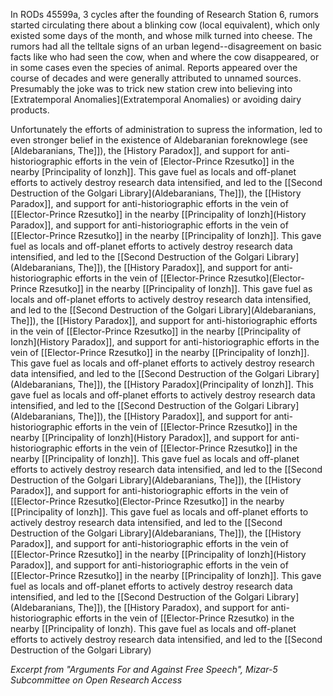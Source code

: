In RODs 45599a, 3 cycles after the founding of Research Station 6, rumors started circulating there about a blinking cow (local equivalent), which only existed some days of the month, and whose milk turned into cheese. The rumors had all the telltale signs of an urban legend--disagreement on basic facts like who had seen the cow, when and where the cow disappeared, or in some cases even the species of animal. Reports appeared over the course of decades and were generally attributed to unnamed sources. Presumably the joke was to trick new station crew into believing into [Extratemporal Anomalies](Extratemporal Anomalies) or avoiding dairy products.

Unfortunately the efforts of administration to supress the information, led to even stronger belief in the existence of Aldebaranian foreknowlege (see [Aldebaranians, The]]), the [History Paradox]], and support for anti-historiographic efforts in the vein of [Elector-Prince Rzesutko]] in the nearby [Principality of Ionzh]]. This gave fuel as locals and off-planet efforts to actively destroy research data intensified, and led to the [[Second Destruction of the Golgari Library](Aldebaranians, The]]), the [[History Paradox]], and support for anti-historiographic efforts in the vein of [[Elector-Prince Rzesutko]] in the nearby [[Principality of Ionzh](History Paradox]], and support for anti-historiographic efforts in the vein of [[Elector-Prince Rzesutko]] in the nearby [[Principality of Ionzh]]. This gave fuel as locals and off-planet efforts to actively destroy research data intensified, and led to the [[Second Destruction of the Golgari Library](Aldebaranians, The]]), the [[History Paradox]], and support for anti-historiographic efforts in the vein of [[Elector-Prince Rzesutko](Elector-Prince Rzesutko]] in the nearby [[Principality of Ionzh]]. This gave fuel as locals and off-planet efforts to actively destroy research data intensified, and led to the [[Second Destruction of the Golgari Library](Aldebaranians, The]]), the [[History Paradox]], and support for anti-historiographic efforts in the vein of [[Elector-Prince Rzesutko]] in the nearby [[Principality of Ionzh](History Paradox]], and support for anti-historiographic efforts in the vein of [[Elector-Prince Rzesutko]] in the nearby [[Principality of Ionzh]]. This gave fuel as locals and off-planet efforts to actively destroy research data intensified, and led to the [[Second Destruction of the Golgari Library](Aldebaranians, The]]), the [[History Paradox](Principality of Ionzh]]. This gave fuel as locals and off-planet efforts to actively destroy research data intensified, and led to the [[Second Destruction of the Golgari Library](Aldebaranians, The]]), the [[History Paradox]], and support for anti-historiographic efforts in the vein of [[Elector-Prince Rzesutko]] in the nearby [[Principality of Ionzh](History Paradox]], and support for anti-historiographic efforts in the vein of [[Elector-Prince Rzesutko]] in the nearby [[Principality of Ionzh]]. This gave fuel as locals and off-planet efforts to actively destroy research data intensified, and led to the [[Second Destruction of the Golgari Library](Aldebaranians, The]]), the [[History Paradox]], and support for anti-historiographic efforts in the vein of [[Elector-Prince Rzesutko](Elector-Prince Rzesutko]] in the nearby [[Principality of Ionzh]]. This gave fuel as locals and off-planet efforts to actively destroy research data intensified, and led to the [[Second Destruction of the Golgari Library](Aldebaranians, The]]), the [[History Paradox]], and support for anti-historiographic efforts in the vein of [[Elector-Prince Rzesutko]] in the nearby [[Principality of Ionzh](History Paradox]], and support for anti-historiographic efforts in the vein of [[Elector-Prince Rzesutko]] in the nearby [[Principality of Ionzh]]. This gave fuel as locals and off-planet efforts to actively destroy research data intensified, and led to the [[Second Destruction of the Golgari Library](Aldebaranians, The]]), the [[History Paradox), and support for anti-historiographic efforts in the vein of [[Elector-Prince Rzesutko) in the nearby [[Principality of Ionzh). This gave fuel as locals and off-planet efforts to actively destroy research data intensified, and led to the [[Second Destruction of the Golgari Library)


*Excerpt from "Arguments For and Against Free Speech", Mizar-5 Subcommittee on Open Research Access*
